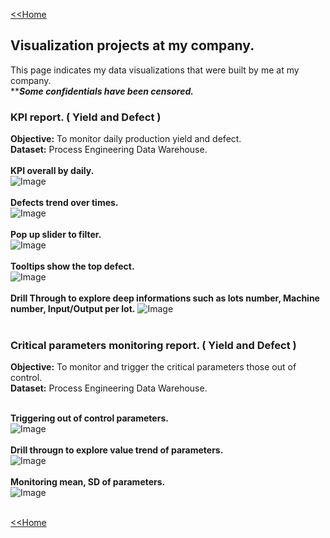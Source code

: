 [<<Home](https://pakkawatk.github.io/portfolio)<br />
## Visualization projects at my company.
This page indicates my data visualizations that were built by me at my company.<br />
*****Some confidentials have been censored.***<br />

### KPI report. ( Yield and Defect )
**Objective:** To monitor daily production yield and defect.<br />
**Dataset:** Process Engineering Data Warehouse.<br /><br />
**KPI overall by daily.**<br />
![Image](https://github.com/Pakkawatk/portfolio/blob/gh-pages/img/bi1.png?raw=true)<br /><br />
**Defects trend over times.**<br />
![Image](https://github.com/Pakkawatk/portfolio/blob/gh-pages/img/bi2.png?raw=true)<br /><br />
**Pop up slider to filter.**<br />
![Image](https://github.com/Pakkawatk/portfolio/blob/gh-pages/img/bi3.png?raw=true)<br /><br />
**Tooltips show the top defect.**<br />
![Image](https://github.com/Pakkawatk/portfolio/blob/gh-pages/img/bi4.png?raw=true)<br /><br />
**Drill Through to explore deep informations such as lots number, Machine number, Input/Output per lot.**
![Image](https://github.com/Pakkawatk/portfolio/blob/gh-pages/img/bi5.png?raw=true)<br /><br />

### Critical parameters monitoring report. ( Yield and Defect )
**Objective:** To monitor and trigger the critical parameters those out of control.<br />
**Dataset:** Process Engineering Data Warehouse.<br /><br />

**Triggering out of control parameters.**<br />
![Image](https://github.com/Pakkawatk/portfolio/blob/gh-pages/img/bi6.png?raw=true)<br /><br />
**Drill througn to explore value trend of parameters.**<br />
![Image](https://github.com/Pakkawatk/portfolio/blob/gh-pages/img/bi8.png?raw=true)<br /><br />
**Monitoring mean, SD of parameters.**<br />
![Image](https://github.com/Pakkawatk/portfolio/blob/gh-pages/img/bi7.png?raw=true)<br /><br />

[<<Home](https://pakkawatk.github.io/portfolio)<br />
